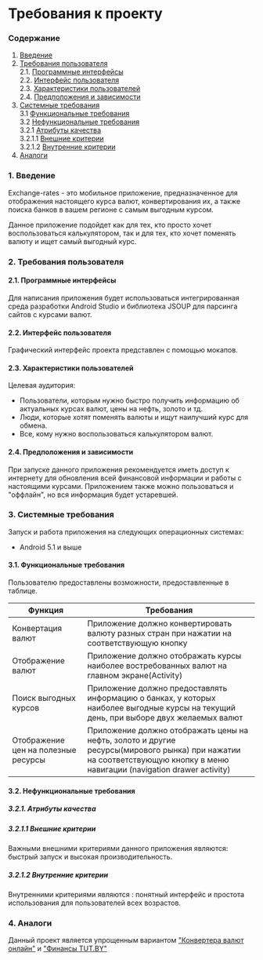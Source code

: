 # Требования к проекту
### Содержание
1. [Введение](#1)
2. [Требования пользователя](#2) <br>
  2.1. [Программные интерфейсы](#2.1) <br>
  2.2. [Интерфейс пользователя](#2.2) <br>
  2.3. [Характеристики пользователей](#2.3) <br>
  2.4. [Предположения и зависимости](#2.4) <br>
3. [Системные требования](#3.) <br>
  3.1 [Функциональные требования](#3.1) <br>
  3.2 [Нефункциональные требования](#3.2) <br>
     3.2.1 [Атрибуты качества](#3.2.1) <br>
     3.2.1.1 [Внешние критерии](#3.2.1.1) <br>
     3.2.1.2 [Внутренние критерии](#3.2.1.2) <br>
4. [Аналоги](#4) <br>

  
### 1. Введение <a name="1"></a>
Exchange-rates - это мобильное приложение, предназначенное для отображения настоящего курса валют, конвертирования их, а также поиска банков в вашем регионе с самым выгодным курсом.

Данное приложение подойдет как для тех, кто просто хочет воспользоваться калькулятором, так и для тех, кто хочет поменять валюту и ищет самый выгодный курс. 
 

### 2. Требования пользователя <a name="2"></a>
#### 2.1. Программные интерфейсы <a name="2.1"></a>
Для написания приложения будет использоваться интегрированная среда разработки Android Studio и библиотека JSOUP для парсинга сайтов с курсами валют.
#### 2.2. Интерфейс пользователя <a name="2.2"></a>
Графический интерфейс проекта представлен с помощью мокапов.


#### 2.3. Характеристики пользователей <a name="2.3"></a>
Целевая аудитория:
* Пользователи, которым нужно быстро получить информацию об актуальных курсах валют, цены на нефть, золото и тд.
* Люди, которые хотят поменять валюты и ищут наилучший курс для обмена.
* Все, кому нужно воспользоваться калькулятором валют. 
#### 2.4. Предположения и зависимости <a name="2.4"></a>
При запуске данного приложения рекомендуется иметь доступ к интернету для обновления всей финансовой информации и работы с настоящими курсами. Приложением также можно пользоваться и "оффлайн", но вся информация будет устаревшей.
### 3. Системные требования <a name="3"></a>
Запуск и работа приложения на следующих операционных системах:
* Android 5.1 и выше
#### 3.1. Функциональные требования <a name="3.1"></a>
Пользователю предоставлены возможности, предоставленные в таблице.

Функция | Требования
--- | ---
Конвертация валют | Приложение должно конвертировать валюту разных стран при нажатии на соответствующую кнопку 
Отображение валют | Приложение должно отображать курсы наиболее востребованных валют на главном экране(Activity)
Поиск выгодных курсов | Приложение должно предоставлять информацию о банках, у которых наиболее выгодные курсы на текущий день, при выборе двух желаемых валют
Отображение цен на полезные ресурсы | Приложение должно отображать цены на нефть, золото и другие ресурсы(мирового рынка) при нажатии на соответствующую кнопку в меню навигации (navigation drawer activity)

#### 3.2. Нефункциональные требования <a name="3.2"></a>
  ##### 3.2.1. Атрибуты качества <a name="3.2.1"></a>
  ##### 3.2.1.1 Внешние критерии <a name="3.2.1.1"></a>
Важными внешними критериями данного приложения являются: быстрый запуск и высокая производительность.
  ##### 3.2.1.2 Внутренние критерии <a name="3.2.1.2"></a>
Внутренними критериями являются : понятный интерфейс и простота использования для пользователей всех возрастов.
### 4. Аналоги <a name="4"></a>
Данный проект является упрощенным вариантом ["Конвертера валют онлайн"](https://myfin.by/converter/) и ["Финансы TUT.BY"](https://finance.tut.by/)
